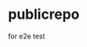 # publicrepo
for e2e test























































































































































































































































































































































































































































































































































































































































































































































































































































































































































































































































































































































































































































































































































































































































































































































































































































































































































































































































































































































































































































































































































































































































































































































































































































































































































































































































































































































































































































































































































































































































































































































































































































































































































































































































































































































